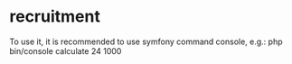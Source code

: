 # recruitment

To use it, it is recommended to use symfony command console, e.g.: php bin/console calculate 24 1000
